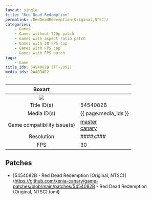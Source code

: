 ```yaml
---
layout: single
title: "Red Dead Redemption"
permalink: /RedDeadRedemption(Original,NTSC)/
categories:
    - Games
    - Games without 720p patch
    - Games with aspect ratio patch
    - Games with 30 FPS cap
    - Games with FPS cap
    - Games with FPS patch
tags:
    - Game
title_ids: 5454082B (TT-2091)
media_ids: 2AAB34E2
---
```


| Boxart                      |                                                                            |
| :----:                      | :-                                                                         |
| ![](https://download-ssl.xbox.com/content/images/66acd000-77fe-1000-9115-d8025454082b/1033/boxartlg.jpg) |
| Title ID(s)                 | 5454082B                                                                   |
| Media ID(s)                 | {{ page.media_ids }}                                                        |
| Game compatibility issue(s) | [master](https://github.com/xenia-project/game-compatibility/issues/)<br>[canary](https://github.com/xenia-canary/game-compatibility/issues/) |
| Resolution                  | ####x###                                                                   |
| FPS                         | 30                                                                         |

## Patches
* [5454082B - Red Dead Redemption (Original, NTSC)](https://github.com/xenia-canary/game-patches/blob/main/patches/5454082B - Red Dead Redemption (Original, NTSC).toml)

<!--This page was generated by a script. You can remove this comment once the page is verified to be free of mistakes.-->
